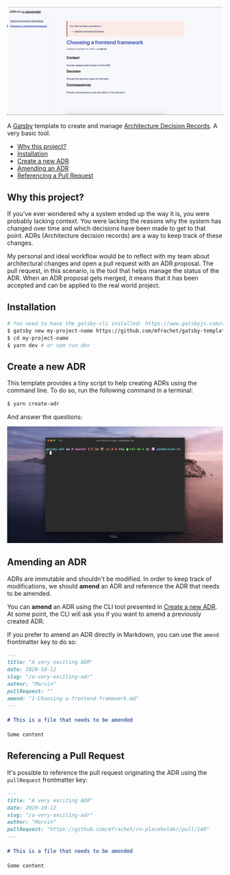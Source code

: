 ![The gatsby-template-adr running with an amended ADR shown](./docs/adrs.png)

A [Gatsby](https://www.gatsbyjs.com/) template to create and manage [Architecture Decision Records](https://architecturedecisionrecord.com/). A very basic tool.


- [Why this project?](#why-this-project)
- [Installation](#installation)
- [Create a new ADR](#create-a-new-adr)
- [Amending an ADR](#amending-an-adr)
- [Referencing a Pull Request](#referencing-a-pull-request)


## Why this project?

If you've ever wondered why a system ended up the way it is, you were probably lacking context. You were lacking the reasons why the system has changed over time and which decisions have been made to get to that point. ADRs (Architecture decision records) are a way to keep track of these changes.

My personal and ideal workflow would be to reflect with my team about architectural changes and open a pull request with an ADR proposal. The pull request, in this scenario, is the tool that helps manage the status of the ADR. When an ADR proposal gets merged, it means that it has been accepted and can be applied to the real world project.

## Installation

```sh
# You need to have the gatsby-cli installed: https://www.gatsbyjs.com/docs/quick-start/
$ gatsby new my-project-name https://github.com/mfrachet/gatsby-template-adr
$ cd my-project-name
$ yarn dev # or npm run dev
```

## Create a new ADR

This template provides a tiny script to help creating ADRs using the command line. To do so, run the following command in a terminal:

```sh
$ yarn create-adr
```

And answer the questions:

![Creating a new ADR using the CLI tool and amending an old one](./docs/adrs-records.gif)

## Amending an ADR

ADRs are immutable and shouldn't be modified. In order to keep track of modifications, we should **amend** an ADR and reference the ADR that needs to be amended.

You can **amend** an ADR using the CLI tool presented in [Create a new ADR](#create-a-new-adr). At some point, the CLI will ask you if you want to amend a previously created ADR.

If you prefer to amend an ADR directly in Markdown, you can use the `amend` frontmatter key to do so:

```markdown
---
title: "A very exciting ADR"
date: 2020-10-12
slug: "/a-very-exciting-adr"
author: "Marvin"
pullRequest: ""
amend: "1-Choosing-a-frontend-framework.md"
---

# This is a file that needs to be amended

Some content
```

## Referencing a Pull Request

It's possible to reference the pull request originating the ADR using the `pullRequest` frontmatter key:

```markdown
---
title: "A very exciting ADR"
date: 2020-10-12
slug: "/a-very-exciting-adr"
author: "Marvin"
pullRequest: "https://github.com/mfrachet/rn-placeholder/pull/140"
---

# This is a file that needs to be amended

Some content
```

